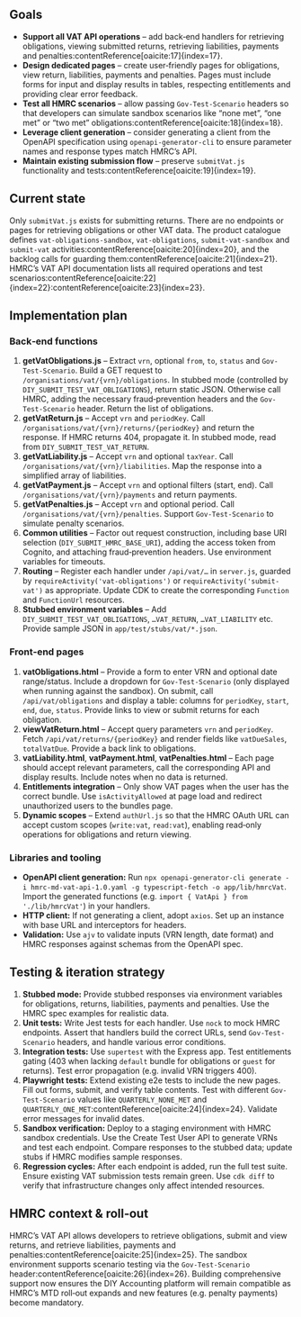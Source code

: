 ## Goals

- **Support all VAT API operations** – add back‑end handlers for retrieving obligations, viewing submitted returns, retrieving liabilities, payments and penalties:contentReference[oaicite:17]{index=17}.
- **Design dedicated pages** – create user‑friendly pages for obligations, view return, liabilities, payments and penalties.  Pages must include forms for input and display results in tables, respecting entitlements and providing clear error feedback.
- **Test all HMRC scenarios** – allow passing `Gov‑Test‑Scenario` headers so that developers can simulate sandbox scenarios like “none met”, “one met” or “two met” obligations:contentReference[oaicite:18]{index=18}.
- **Leverage client generation** – consider generating a client from the OpenAPI specification using `openapi-generator-cli` to ensure parameter names and response types match HMRC’s API.
- **Maintain existing submission flow** – preserve `submitVat.js` functionality and tests:contentReference[oaicite:19]{index=19}.

## Current state

Only `submitVat.js` exists for submitting returns.  There are no endpoints or pages for retrieving obligations or other VAT data.  The product catalogue defines `vat-obligations-sandbox`, `vat-obligations`, `submit-vat-sandbox` and `submit-vat` activities:contentReference[oaicite:20]{index=20}, and the backlog calls for guarding them:contentReference[oaicite:21]{index=21}.  HMRC’s VAT API documentation lists all required operations and test scenarios:contentReference[oaicite:22]{index=22}:contentReference[oaicite:23]{index=23}.

## Implementation plan

### Back‑end functions

1. **getVatObligations.js** – Extract `vrn`, optional `from`, `to`, `status` and `Gov-Test-Scenario`.  Build a GET request to `/organisations/vat/{vrn}/obligations`.  In stubbed mode (controlled by `DIY_SUBMIT_TEST_VAT_OBLIGATIONS`), return static JSON.  Otherwise call HMRC, adding the necessary fraud‑prevention headers and the `Gov-Test-Scenario` header.  Return the list of obligations.
2. **getVatReturn.js** – Accept `vrn` and `periodKey`.  Call `/organisations/vat/{vrn}/returns/{periodKey}` and return the response.  If HMRC returns 404, propagate it.  In stubbed mode, read from `DIY_SUBMIT_TEST_VAT_RETURN`.
3. **getVatLiability.js** – Accept `vrn` and optional `taxYear`.  Call `/organisations/vat/{vrn}/liabilities`.  Map the response into a simplified array of liabilities.
4. **getVatPayment.js** – Accept `vrn` and optional filters (start, end).  Call `/organisations/vat/{vrn}/payments` and return payments.
5. **getVatPenalties.js** – Accept `vrn` and optional period.  Call `/organisations/vat/{vrn}/penalties`.  Support `Gov‑Test‑Scenario` to simulate penalty scenarios.
6. **Common utilities** – Factor out request construction, including base URI selection (`DIY_SUBMIT_HMRC_BASE_URI`), adding the access token from Cognito, and attaching fraud‑prevention headers.  Use environment variables for timeouts.
7. **Routing** – Register each handler under `/api/vat/…` in `server.js`, guarded by `requireActivity('vat-obligations')` or `requireActivity('submit-vat')` as appropriate.  Update CDK to create the corresponding `Function` and `FunctionUrl` resources.
8. **Stubbed environment variables** – Add `DIY_SUBMIT_TEST_VAT_OBLIGATIONS`, `…VAT_RETURN`, `…VAT_LIABILITY` etc.  Provide sample JSON in `app/test/stubs/vat/*.json`.

### Front‑end pages

1. **vatObligations.html** – Provide a form to enter VRN and optional date range/status.  Include a dropdown for `Gov‑Test‑Scenario` (only displayed when running against the sandbox).  On submit, call `/api/vat/obligations` and display a table: columns for `periodKey`, `start`, `end`, `due`, `status`.  Provide links to view or submit returns for each obligation.
2. **viewVatReturn.html** – Accept query parameters `vrn` and `periodKey`.  Fetch `/api/vat/returns/{periodKey}` and render fields like `vatDueSales`, `totalVatDue`.  Provide a back link to obligations.
3. **vatLiability.html**, **vatPayment.html**, **vatPenalties.html** – Each page should accept relevant parameters, call the corresponding API and display results.  Include notes when no data is returned.
4. **Entitlements integration** – Only show VAT pages when the user has the correct bundle.  Use `isActivityAllowed` at page load and redirect unauthorized users to the bundles page.
5. **Dynamic scopes** – Extend `authUrl.js` so that the HMRC OAuth URL can accept custom scopes (`write:vat`, `read:vat`), enabling read‑only operations for obligations and return viewing.

### Libraries and tooling

- **OpenAPI client generation:** Run `npx openapi-generator-cli generate -i hmrc-md-vat-api-1.0.yaml -g typescript-fetch -o app/lib/hmrcVat`.  Import the generated functions (e.g. `import { VatApi } from './lib/hmrcVat'`) in your handlers.
- **HTTP client:** If not generating a client, adopt `axios`.  Set up an instance with base URL and interceptors for headers.
- **Validation:** Use `ajv` to validate inputs (VRN length, date format) and HMRC responses against schemas from the OpenAPI spec.

## Testing & iteration strategy

1. **Stubbed mode:** Provide stubbed responses via environment variables for obligations, returns, liabilities, payments and penalties.  Use the HMRC spec examples for realistic data.
2. **Unit tests:** Write Jest tests for each handler.  Use `nock` to mock HMRC endpoints.  Assert that handlers build the correct URLs, send `Gov-Test-Scenario` headers, and handle various error conditions.
3. **Integration tests:** Use `supertest` with the Express app.  Test entitlements gating (403 when lacking `default` bundle for obligations or `guest` for returns).  Test error propagation (e.g. invalid VRN triggers 400).
4. **Playwright tests:** Extend existing e2e tests to include the new pages.  Fill out forms, submit, and verify table contents.  Test with different `Gov-Test-Scenario` values like `QUARTERLY_NONE_MET` and `QUARTERLY_ONE_MET`:contentReference[oaicite:24]{index=24}.  Validate error messages for invalid dates.
5. **Sandbox verification:** Deploy to a staging environment with HMRC sandbox credentials.  Use the Create Test User API to generate VRNs and test each endpoint.  Compare responses to the stubbed data; update stubs if HMRC modifies sample responses.
6. **Regression cycles:** After each endpoint is added, run the full test suite.  Ensure existing VAT submission tests remain green.  Use `cdk diff` to verify that infrastructure changes only affect intended resources.

## HMRC context & roll‑out

HMRC’s VAT API allows developers to retrieve obligations, submit and view returns, and retrieve liabilities, payments and penalties:contentReference[oaicite:25]{index=25}.  The sandbox environment supports scenario testing via the `Gov-Test-Scenario` header:contentReference[oaicite:26]{index=26}.  Building comprehensive support now ensures the DIY Accounting platform will remain compatible as HMRC’s MTD roll‑out expands and new features (e.g. penalty payments) become mandatory.
